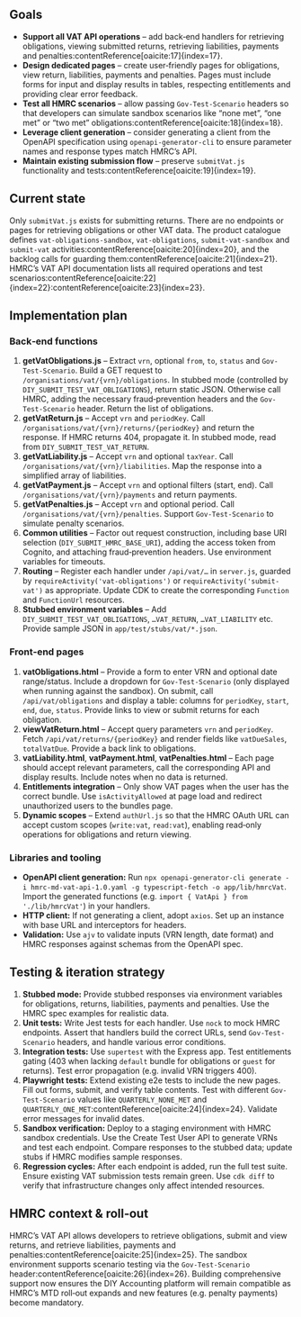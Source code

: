 ## Goals

- **Support all VAT API operations** – add back‑end handlers for retrieving obligations, viewing submitted returns, retrieving liabilities, payments and penalties:contentReference[oaicite:17]{index=17}.
- **Design dedicated pages** – create user‑friendly pages for obligations, view return, liabilities, payments and penalties.  Pages must include forms for input and display results in tables, respecting entitlements and providing clear error feedback.
- **Test all HMRC scenarios** – allow passing `Gov‑Test‑Scenario` headers so that developers can simulate sandbox scenarios like “none met”, “one met” or “two met” obligations:contentReference[oaicite:18]{index=18}.
- **Leverage client generation** – consider generating a client from the OpenAPI specification using `openapi-generator-cli` to ensure parameter names and response types match HMRC’s API.
- **Maintain existing submission flow** – preserve `submitVat.js` functionality and tests:contentReference[oaicite:19]{index=19}.

## Current state

Only `submitVat.js` exists for submitting returns.  There are no endpoints or pages for retrieving obligations or other VAT data.  The product catalogue defines `vat-obligations-sandbox`, `vat-obligations`, `submit-vat-sandbox` and `submit-vat` activities:contentReference[oaicite:20]{index=20}, and the backlog calls for guarding them:contentReference[oaicite:21]{index=21}.  HMRC’s VAT API documentation lists all required operations and test scenarios:contentReference[oaicite:22]{index=22}:contentReference[oaicite:23]{index=23}.

## Implementation plan

### Back‑end functions

1. **getVatObligations.js** – Extract `vrn`, optional `from`, `to`, `status` and `Gov-Test-Scenario`.  Build a GET request to `/organisations/vat/{vrn}/obligations`.  In stubbed mode (controlled by `DIY_SUBMIT_TEST_VAT_OBLIGATIONS`), return static JSON.  Otherwise call HMRC, adding the necessary fraud‑prevention headers and the `Gov-Test-Scenario` header.  Return the list of obligations.
2. **getVatReturn.js** – Accept `vrn` and `periodKey`.  Call `/organisations/vat/{vrn}/returns/{periodKey}` and return the response.  If HMRC returns 404, propagate it.  In stubbed mode, read from `DIY_SUBMIT_TEST_VAT_RETURN`.
3. **getVatLiability.js** – Accept `vrn` and optional `taxYear`.  Call `/organisations/vat/{vrn}/liabilities`.  Map the response into a simplified array of liabilities.
4. **getVatPayment.js** – Accept `vrn` and optional filters (start, end).  Call `/organisations/vat/{vrn}/payments` and return payments.
5. **getVatPenalties.js** – Accept `vrn` and optional period.  Call `/organisations/vat/{vrn}/penalties`.  Support `Gov‑Test‑Scenario` to simulate penalty scenarios.
6. **Common utilities** – Factor out request construction, including base URI selection (`DIY_SUBMIT_HMRC_BASE_URI`), adding the access token from Cognito, and attaching fraud‑prevention headers.  Use environment variables for timeouts.
7. **Routing** – Register each handler under `/api/vat/…` in `server.js`, guarded by `requireActivity('vat-obligations')` or `requireActivity('submit-vat')` as appropriate.  Update CDK to create the corresponding `Function` and `FunctionUrl` resources.
8. **Stubbed environment variables** – Add `DIY_SUBMIT_TEST_VAT_OBLIGATIONS`, `…VAT_RETURN`, `…VAT_LIABILITY` etc.  Provide sample JSON in `app/test/stubs/vat/*.json`.

### Front‑end pages

1. **vatObligations.html** – Provide a form to enter VRN and optional date range/status.  Include a dropdown for `Gov‑Test‑Scenario` (only displayed when running against the sandbox).  On submit, call `/api/vat/obligations` and display a table: columns for `periodKey`, `start`, `end`, `due`, `status`.  Provide links to view or submit returns for each obligation.
2. **viewVatReturn.html** – Accept query parameters `vrn` and `periodKey`.  Fetch `/api/vat/returns/{periodKey}` and render fields like `vatDueSales`, `totalVatDue`.  Provide a back link to obligations.
3. **vatLiability.html**, **vatPayment.html**, **vatPenalties.html** – Each page should accept relevant parameters, call the corresponding API and display results.  Include notes when no data is returned.
4. **Entitlements integration** – Only show VAT pages when the user has the correct bundle.  Use `isActivityAllowed` at page load and redirect unauthorized users to the bundles page.
5. **Dynamic scopes** – Extend `authUrl.js` so that the HMRC OAuth URL can accept custom scopes (`write:vat`, `read:vat`), enabling read‑only operations for obligations and return viewing.

### Libraries and tooling

- **OpenAPI client generation:** Run `npx openapi-generator-cli generate -i hmrc-md-vat-api-1.0.yaml -g typescript-fetch -o app/lib/hmrcVat`.  Import the generated functions (e.g. `import { VatApi } from './lib/hmrcVat'`) in your handlers.
- **HTTP client:** If not generating a client, adopt `axios`.  Set up an instance with base URL and interceptors for headers.
- **Validation:** Use `ajv` to validate inputs (VRN length, date format) and HMRC responses against schemas from the OpenAPI spec.

## Testing & iteration strategy

1. **Stubbed mode:** Provide stubbed responses via environment variables for obligations, returns, liabilities, payments and penalties.  Use the HMRC spec examples for realistic data.
2. **Unit tests:** Write Jest tests for each handler.  Use `nock` to mock HMRC endpoints.  Assert that handlers build the correct URLs, send `Gov-Test-Scenario` headers, and handle various error conditions.
3. **Integration tests:** Use `supertest` with the Express app.  Test entitlements gating (403 when lacking `default` bundle for obligations or `guest` for returns).  Test error propagation (e.g. invalid VRN triggers 400).
4. **Playwright tests:** Extend existing e2e tests to include the new pages.  Fill out forms, submit, and verify table contents.  Test with different `Gov-Test-Scenario` values like `QUARTERLY_NONE_MET` and `QUARTERLY_ONE_MET`:contentReference[oaicite:24]{index=24}.  Validate error messages for invalid dates.
5. **Sandbox verification:** Deploy to a staging environment with HMRC sandbox credentials.  Use the Create Test User API to generate VRNs and test each endpoint.  Compare responses to the stubbed data; update stubs if HMRC modifies sample responses.
6. **Regression cycles:** After each endpoint is added, run the full test suite.  Ensure existing VAT submission tests remain green.  Use `cdk diff` to verify that infrastructure changes only affect intended resources.

## HMRC context & roll‑out

HMRC’s VAT API allows developers to retrieve obligations, submit and view returns, and retrieve liabilities, payments and penalties:contentReference[oaicite:25]{index=25}.  The sandbox environment supports scenario testing via the `Gov-Test-Scenario` header:contentReference[oaicite:26]{index=26}.  Building comprehensive support now ensures the DIY Accounting platform will remain compatible as HMRC’s MTD roll‑out expands and new features (e.g. penalty payments) become mandatory.
